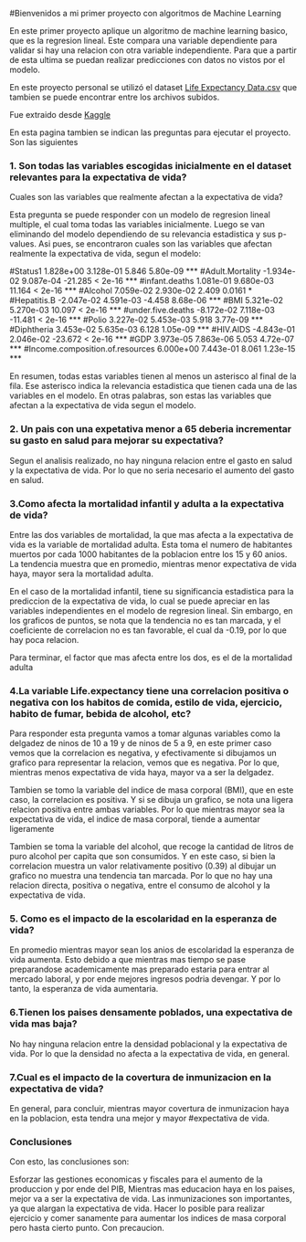 #Bienvenidos a mi primer proyecto con algoritmos de Machine Learning

En este primer proyecto aplique un algoritmo de machine learning basico, que es la regresion lineal. Este compara una variable dependiente para validar si hay una relacion con otra variable independiente. Para que
a partir de esta ultima se puedan realizar predicciones con datos no vistos por el modelo.

En este proyecto personal se utilizó el dataset [Life Expectancy Data.csv](https://github.com/user-attachments/files/18114581/Life.Expectancy.Data.csv) que tambien se puede encontrar entre los archivos subidos.

Fue extraido desde [Kaggle](https://www.kaggle.com/datasets/kumarajarshi/life-expectancy-who?select=Life+Expectancy+Data.csv)

En esta pagina tambien se indican las preguntas para ejecutar el proyecto. Son las siguientes

### 1. Son todas las variables escogidas inicialmente en el dataset relevantes para la expectativa de vida?
   Cuales son las variables que realmente afectan a la expectativa de vida?

Esta pregunta se puede responder con un modelo de regresion lineal multiple, el cual toma todas las variables inicialmente.
Luego se van eliminando del modelo dependiendo de su relevancia estadistica y sus p-values. Asi pues, se encontraron cuales son las variables
que afectan realmente la expectativa de vida, segun el modelo:

#Status1                          1.828e+00  3.128e-01   5.846 5.80e-09 ***
#Adult.Mortality                 -1.934e-02  9.087e-04 -21.285  < 2e-16 ***
#infant.deaths                    1.081e-01  9.680e-03  11.164  < 2e-16 ***
#Alcohol                          7.059e-02  2.930e-02   2.409   0.0161 *  
#Hepatitis.B                     -2.047e-02  4.591e-03  -4.458 8.68e-06 ***
#BMI                              5.321e-02  5.270e-03  10.097  < 2e-16 ***
#under.five.deaths               -8.172e-02  7.118e-03 -11.481  < 2e-16 ***
#Polio                            3.227e-02  5.453e-03   5.918 3.77e-09 ***
#Diphtheria                       3.453e-02  5.635e-03   6.128 1.05e-09 ***
#HIV.AIDS                        -4.843e-01  2.046e-02 -23.672  < 2e-16 ***
#GDP                              3.973e-05  7.863e-06   5.053 4.72e-07 ***
#Income.composition.of.resources  6.000e+00  7.443e-01   8.061 1.23e-15 ***

En resumen, todas estas variables tienen al menos un asterisco al final de la fila. Ese asterisco indica la relevancia estadistica que tienen cada una de las variables en el modelo.
En otras palabras, son estas las variables que afectan a la expectativa de vida segun el modelo.


### 2. Un pais con una expetativa menor a 65 deberia incrementar su gasto en salud para mejorar su expectativa?

Segun el analisis realizado, no hay ninguna relacion entre el gasto en salud y la expectativa de vida. Por lo que no seria necesario el aumento del gasto en salud.


### 3.Como afecta la mortalidad infantil y adulta a la expectativa de vida?

Entre las dos variables de mortalidad, la que mas afecta a la expectativa de vida es la variable 
de mortalidad adulta.
Esta toma el numero de habitantes muertos por cada 1000 habitantes de la poblacion entre los 15 y 60 anios.
La tendencia muestra que en promedio, mientras menor expectativa de vida haya, mayor sera la mortalidad adulta.

En el caso de la mortalidad infantil, tiene su significancia estadistica para la prediccion de la expectativa de vida,
lo cual se puede apreciar en las variables independientes en el modelo de regresion lineal.
Sin embargo, en los graficos de puntos, se nota que la tendencia no es tan marcada, y el coeficiente de correlacion no es tan
favorable, el cual da -0.19, por lo que hay poca relacion.

Para terminar, el factor que mas afecta entre los dos, es el de la mortalidad adulta


### 4.La variable Life.expectancy tiene una correlacion positiva o negativa con los habitos de comida, estilo de vida, ejercicio, habito de fumar, bebida de alcohol, etc?

Para responder esta pregunta vamos a tomar algunas variables como la delgadez de ninos de 10 a 19
y de ninos de 5 a 9, en este primer caso vemos que la correlacion es negativa, y efectivamente si dibujamos
un grafico para representar la relacion, vemos que es negativa. Por lo que, mientras menos expectativa de vida
haya, mayor va a ser la delgadez.

Tambien se tomo la variable del indice de masa corporal (BMI), que en este caso, la correlacion
es positiva. Y si se dibuja un grafico, se nota una ligera relacion positiva entre
ambas variables. Por lo que mientras mayor sea la expectativa de vida, el indice de masa corporal, tiende a aumentar ligeramente

Tambien se toma la variable del alcohol, que recoge la cantidad de litros de puro alcohol per capita
que son consumidos. Y en este caso, si bien la correlacion muestra un valor relativamente positivo (0.39)
al dibujar un grafico no muestra una tendencia tan marcada. Por lo que no hay una relacion directa, positiva o
negativa, entre el consumo de alcohol y la expectativa de vida.


### 5. Como es el impacto de la escolaridad en la esperanza de vida?
En promedio mientras mayor sean los anios de escolaridad
la esperanza de vida aumenta. Esto debido a que mientras mas tiempo se pase preparandose academicamente
mas preparado estaria para entrar al mercado laboral, y por ende mejores ingresos podria devengar.
Y por lo tanto, la esperanza de vida aumentaria.


### 6.Tienen los paises densamente poblados, una expectativa de vida mas baja?
No hay ninguna relacion entre la densidad poblacional y la expectativa de vida.
Por lo que la densidad no afecta a la expectativa de vida, en general.


### 7.Cual es el impacto de la covertura de inmunizacion en la expectativa de vida?
En general, para concluir, mientras mayor covertura de inmunizacion haya en la poblacion, esta tendra una mejor y mayor
#expectativa de vida.


### Conclusiones
Con esto, las conclusiones son:

Esforzar las gestiones economicas y fiscales para el aumento de la produccion y por ende del PIB,
Mientras mas educacion haya en los paises, mejor va a ser la expectativa de vida.
Las inmunizaciones son importantes, ya que alargan la expectativa de vida.
Hacer lo posible para realizar ejercicio y comer sanamente para aumentar los indices de masa corporal
pero hasta cierto punto. Con precaucion.
